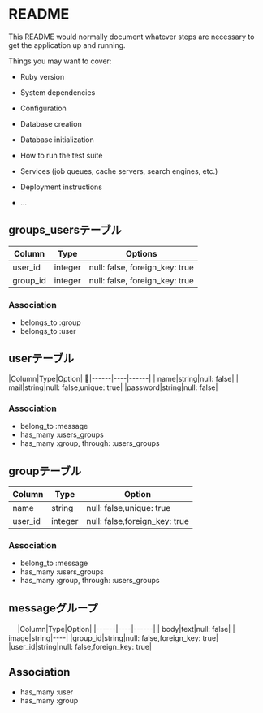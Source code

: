 # README

This README would normally document whatever steps are necessary to get the
application up and running.

Things you may want to cover:

* Ruby version

* System dependencies

* Configuration

* Database creation

* Database initialization

* How to run the test suite

* Services (job queues, cache servers, search engines, etc.)

* Deployment instructions

* ...

## groups_usersテーブル

|Column|Type|Options|
|------|----|-------|
|user_id|integer|null: false, foreign_key: true|
|group_id|integer|null: false, foreign_key: true|

### Association
- belongs_to :group
- belongs_to :user

## userテーブル

|Column|Type|Option|
|------|----|------|
|  name|string|null: false|
|  mail|string|null: false,unique: true|
|password|string|null: false|

### Association
- belong_to :message
- has_many :users_groups
- has_many :group, through: :users_groups

## groupテーブル

|Column|Type|Option|
|------|----|------|
|  name|string|null: false,unique: true|
|user_id|integer|null: false,foreign_key: true|

### Association
- belong_to :message
- has_many :users_groups
- has_many :group, through: :users_groups

## messageグループ
　
|Column|Type|Option|
|------|----|------|
|  body|text|null: false|
| image|string|----|
|group_id|string|null: false,foreign_key: true|
|user_id|string|null: false,foreign_key: true|

## Association
- has_many :user
- has_many :group